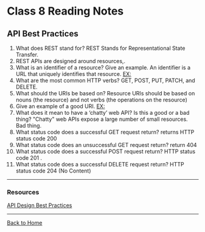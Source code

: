 # Class 8 Reading Notes

## API Best Practices

1. What does REST stand for? REST Stands for Representational State Transfer.
2. REST APIs are designed around resources,.
3. What is an identifier of a resource? Give an example. An identifier is a URL that uniquely identifies that resource. [EX:](https://adventure-works.com/orders/1)
4. What are the most common HTTP verbs? GET, POST, PUT, PATCH, and DELETE.
5. What should the URIs be based on? Resource URIs should be based on nouns (the resource) and not verbs (the operations on the resource)
6. Give an example of a good URI. [EX:](https://adventure-works.com/orders)
7. What does it mean to have a ‘chatty’ web API? Is this a good or a bad thing? "Chatty" web APIs expose a large number of small resources. Bad thing.
8. What status code does a successful GET request return? returns HTTP status code 200
9. What status code does an unsuccessful GET request return? return 404
10. What status code does a successful POST request return? HTTP status code 201 .
11. What status code does a successful DELETE request return?  HTTP status code 204 (No Content)

---

### Resources

[API Design Best Practices](https://learn.microsoft.com/en-us/azure/architecture/best-practices/api-design)

---

[Back to Home](../README.md)
